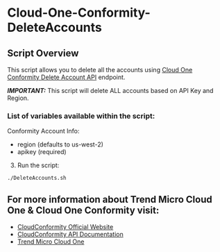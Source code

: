 # Cloud-One-Conformity-DeleteAccounts
## Script Overview

This script allows you to delete all the accounts using  [Cloud One Conformity Delete Account API](https://github.com/cloudconformity/documentation-api/blob/master/Accounts.md#delete-account) endpoint.

***IMPORTANT:***
This script will delete ALL accounts based on API Key and Region.

### List of variables available within the script:
Conformity Account Info:
- region (defaults to us-west-2)
- apikey (required)

3. Run the script:
```
./DeleteAccounts.sh
```

## For more information about Trend Micro Cloud One & Cloud One Conformity visit:

* [CloudConformity Official Website](https://www.cloudconformity.com)
* [CloudConformity API Documentation](https://github.com/cloudconformity/documentation-api)
* [Trend Micro Cloud One](https://www.trendmicro.com/en_au/business/products/hybrid-cloud.html)
